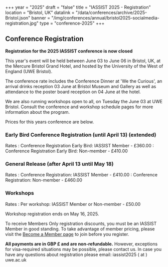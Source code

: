 +++
year = "2025"
draft = "false"
title = "IASSIST 2025 - Registration"
location = "Bristol, UK"
datalink = "/data/conferences/archive/2025-Bristol.json"
banner = "/img/conferences/annual/bristol2025-socialmedia-registration.jpg"
type = "conference-2025"
+++
## Conference Registration

**Registration for the 2025 IASSIST conference is now closed**

This year's event will be held between June 03 to June 06 in Bristol, UK, at the Mercure Bristol Grand Hotel, and hosted by the University of the West of England (UWE Bristol).

The conference rate includes the Conference Dinner at 'We the Curious', an arrival drinks reception 03 June at Bristol Museum and Gallery  as well as attendance to the poster board reception on 04 June at the hotel. 

We are also running workshops open to all, on Tuesday the June 03 at UWE Bristol. Consult the conference and workshop schedule pages for more information about the program.

Prices for this years conference are below.

### Early Bird Conference Registration (until April 13) (extended)

Rates
: Conference Registration Early Bird: IASSIST Member - £360.00
: Conference Registration Early Bird: Non-member - £410.00

### General Release (after April 13 until May 18)

Rates
: Conference Registration: IASSIST Member - £410.00
: Conference Registration: Non-member - £460.00

### Workshops

Rates
: Per workshop: IASSIST Member or Non-member - £50.00

Workshop registration ends on May 16, 2025.

To receive Members Only registration discounts, you must be an IASSIST Member in good standing. To take advantage of member pricing, please visit the [Become a Member page](/about/become-a-member/) to join before you register. 


<!--
<br />
  <a class="btn btn-template-main" href="https://store.uwe.ac.uk/conferences-and-events/research-business-and-innovation/iassist/iassist-international-association-for-social-science-information-service-and-technology" target="_blank" >Register for IASSIST 2025 <span class="fas fa-external-link-alt"></span></a>
<br /><br />

-->

**All payments are in GBP £ and are non-refundable.** However, exceptions for visa-required situations may be possible, please contact us. In case you have any questions about registration please email: iassist2025 ( at ) uwe.ac.uk